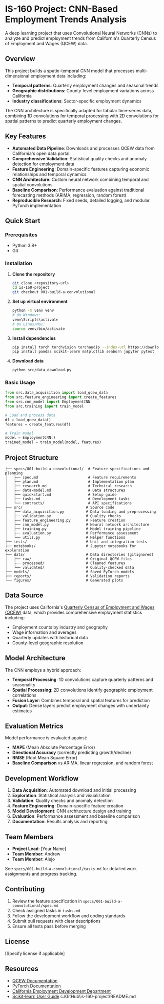 # IS-160 Project: CNN-Based Employment Trends Analysis

A deep learning project that uses Convolutional Neural Networks (CNNs) to analyze and predict employment trends from California's Quarterly Census of Employment and Wages (QCEW) data.

## Overview

This project builds a spatio-temporal CNN model that processes multi-dimensional employment data including:
- **Temporal patterns**: Quarterly employment changes and seasonal trends
- **Geographic distributions**: County-level employment variations across California
- **Industry classifications**: Sector-specific employment dynamics

The CNN architecture is specifically adapted for tabular time-series data, combining 1D convolutions for temporal processing with 2D convolutions for spatial patterns to predict quarterly employment changes.

## Key Features

- **Automated Data Pipeline**: Downloads and processes QCEW data from California's open data portal
- **Comprehensive Validation**: Statistical quality checks and anomaly detection for employment data
- **Feature Engineering**: Domain-specific features capturing economic relationships and temporal dynamics
- **CNN Architecture**: Custom neural network combining temporal and spatial convolutions
- **Baseline Comparison**: Performance evaluation against traditional forecasting methods (ARIMA, regression, random forest)
- **Reproducible Research**: Fixed seeds, detailed logging, and modular PyTorch implementation

## Quick Start

### Prerequisites
- Python 3.8+
- Git

### Installation

1. **Clone the repository**
   ```bash
   git clone <repository-url>
   cd is-160-project
   git checkout 001-build-a-convolutional
   ```

2. **Set up virtual environment**
   ```bash
   python -m venv venv
   # On Windows:
   venv\Scripts\activate
   # On Linux/Mac:
   source venv/bin/activate
   ```

3. **Install dependencies**
   ```bash
   pip install torch torchvision torchaudio --index-url https://download.pytorch.org/whl/cpu
   pip install pandas scikit-learn matplotlib seaborn jupyter pytest
   ```

4. **Download data**
   ```bash
   python src/data_download.py
   ```

### Basic Usage

```python
from src.data_acquisition import load_qcew_data
from src.feature_engineering import create_features
from src.cnn_model import EmploymentCNN
from src.training import train_model

# Load and process data
df = load_qcew_data()
features = create_features(df)

# Train model
model = EmploymentCNN()
trained_model = train_model(model, features)
```

## Project Structure

```
├── specs/001-build-a-convolutional/  # Feature specifications and planning
│   ├── spec.md                       # Feature requirements
│   ├── plan.md                       # Implementation plan
│   ├── research.md                   # Technical research
│   ├── data-model.md                 # Data structures
│   ├── quickstart.md                 # Setup guide
│   ├── tasks.md                      # Development tasks
│   └── contracts/                    # API specifications
├── src/                             # Source code
│   ├── data_acquisition.py          # Data loading and preprocessing
│   ├── validation.py                # Quality checks
│   ├── feature_engineering.py       # Feature creation
│   ├── cnn_model.py                 # Neural network architecture
│   ├── training.py                  # Model training pipeline
│   ├── evaluation.py                # Performance assessment
│   └── utils.py                     # Helper functions
├── tests/                           # Unit and integration tests
├── notebooks/                       # Jupyter notebooks for exploration
├── data/                            # Data directories (gitignored)
│   ├── raw/                         # Original QCEW files
│   ├── processed/                   # Cleaned features
│   └── validated/                   # Quality-checked data
├── models/                          # Saved PyTorch models
├── reports/                         # Validation reports
└── figures/                         # Generated plots
```

## Data Source

The project uses California's [Quarterly Census of Employment and Wages (QCEW)](https://edd.ca.gov/) data, which provides comprehensive employment statistics including:
- Employment counts by industry and geography
- Wage information and averages
- Quarterly updates with historical data
- County-level geographic resolution

## Model Architecture

The CNN employs a hybrid approach:
- **Temporal Processing**: 1D convolutions capture quarterly patterns and seasonality
- **Spatial Processing**: 2D convolutions identify geographic employment correlations
- **Fusion Layer**: Combines temporal and spatial features for prediction
- **Output**: Dense layers predict employment changes with uncertainty estimates

## Evaluation Metrics

Model performance is evaluated against:
- **MAPE** (Mean Absolute Percentage Error)
- **Directional Accuracy** (correctly predicting growth/decline)
- **RMSE** (Root Mean Square Error)
- **Baseline Comparison** vs ARIMA, linear regression, and random forest

## Development Workflow

1. **Data Acquisition**: Automated download and initial processing
2. **Exploration**: Statistical analysis and visualization
3. **Validation**: Quality checks and anomaly detection
4. **Feature Engineering**: Domain-specific feature creation
5. **Model Development**: CNN architecture design and training
6. **Evaluation**: Performance assessment and baseline comparison
7. **Documentation**: Results analysis and reporting

## Team Members

- **Project Lead**: [Your Name]
- **Team Member**: Andrew
- **Team Member**: Alejo

See `specs/001-build-a-convolutional/tasks.md` for detailed work assignments and progress tracking.

## Contributing

1. Review the feature specification in `specs/001-build-a-convolutional/spec.md`
2. Check assigned tasks in `tasks.md`
3. Follow the development workflow and coding standards
4. Submit pull requests with clear descriptions
5. Ensure all tests pass before merging

## License

[Specify license if applicable]

## Resources

- [QCEW Documentation](https://www.bls.gov/cew/)
- [PyTorch Documentation](https://pytorch.org/docs/)
- [California Employment Development Department](https://edd.ca.gov/)
- [Scikit-learn User Guide](https://scikit-learn.org/stable/user_guide.html)</content>
<parameter name="filePath">c:\GitHub\is-160-project\README.md